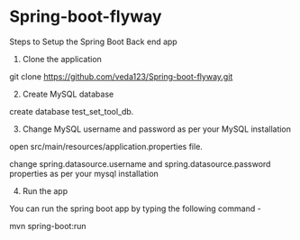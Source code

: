 # Spring-boot-flyway

Steps to Setup the Spring Boot Back end app 

1) Clone the application

  git clone https://github.com/veda123/Spring-boot-flyway.git

2) Create MySQL database

  create database test_set_tool_db.
  
3) Change MySQL username and password as per your MySQL installation

  open src/main/resources/application.properties file.

  change spring.datasource.username and spring.datasource.password properties as per your mysql installation

4) Run the app

You can run the spring boot app by typing the following command -

  mvn spring-boot:run
